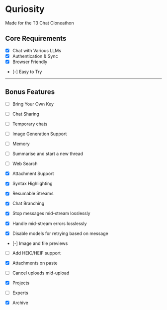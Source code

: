 # Quriosity

Made for the T3 Chat Cloneathon

## Core Requirements

- [x] Chat with Various LLMs
- [x] Authentication & Sync
- [x] Browser Friendly
- [-] Easy to Try

---

## Bonus Features

- [ ] Bring Your Own Key
- [ ] Chat Sharing
- [ ] Temporary chats
- [ ] Image Generation Support
- [ ] Memory
- [ ] Summarise and start a new thread
- [ ] Web Search

- [x] Attachment Support
- [x] Syntax Highlighting
- [x] Resumable Streams
- [x] Chat Branching
- [x] Stop messages mid-stream losslessly
- [x] Handle mid-stream errors losslessly
- [x] Disable models for retrying based on message
- [-] Image and file previews
- [ ] Add HEIC/HEIF support
- [x] Attachments on paste
- [ ] Cancel uploads mid-upload

- [x] Projects
- [ ] Experts
- [x] Archive
